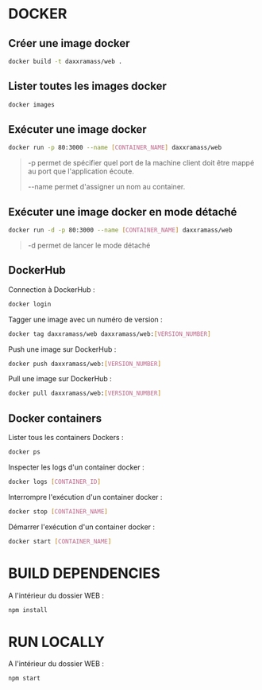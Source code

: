 # DOCKER

## Créer une image docker
```bash
docker build -t daxxramass/web .
```

## Lister toutes les images docker
```bash
docker images
```

## Exécuter une image docker
```bash
docker run -p 80:3000 --name [CONTAINER_NAME] daxxramass/web
```
> -p permet de spécifier quel port de la machine client doit être
> mappé au port que l'application écoute.
>
> --name permet d'assigner un nom au container.

## Exécuter une image docker en mode détaché
```bash
docker run -d -p 80:3000 --name [CONTAINER_NAME] daxxramass/web
```
> -d permet de lancer le mode détaché

## DockerHub

Connection à DockerHub :
```bash
docker login
```

Tagger une image avec un numéro de version :
```bash
docker tag daxxramass/web daxxramass/web:[VERSION_NUMBER]
```

Push une image sur DockerHub :
```bash
docker push daxxramass/web:[VERSION_NUMBER]
```

Pull une image sur DockerHub :
```bash
docker pull daxxramass/web:[VERSION_NUMBER]
```

## Docker containers

Lister tous les containers Dockers :
```bash
docker ps
```

Inspecter les logs d'un container docker :
```bash
docker logs [CONTAINER_ID]
```

Interrompre l'exécution d'un container docker :
```bash
docker stop [CONTAINER_NAME]
```

Démarrer l'exécution d'un container docker :
```bash
docker start [CONTAINER_NAME]
```

# BUILD DEPENDENCIES

A l'intérieur du dossier WEB :
```bash
npm install
```

# RUN LOCALLY

A l'intérieur du dossier WEB :
```bash
npm start
```
